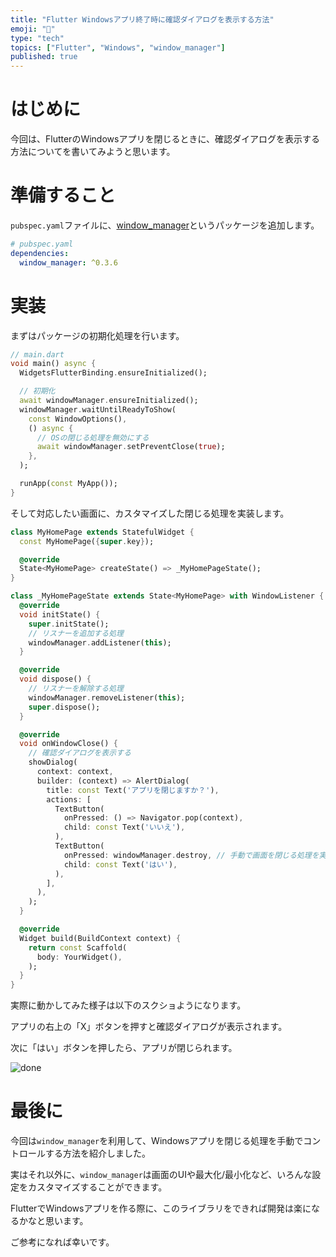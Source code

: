 ```yaml
---
title: "Flutter Windowsアプリ終了時に確認ダイアログを表示する方法"
emoji: "👏"
type: "tech"
topics: ["Flutter", "Windows", "window_manager"]
published: true
---
```

# はじめに

今回は、FlutterのWindowsアプリを閉じるときに、確認ダイアログを表示する方法についてを書いてみようと思います。

# 準備すること

`pubspec.yaml`ファイルに、[window_manager](https://pub.dev/packages/window_manager)というパッケージを追加します。

```yaml
# pubspec.yaml
dependencies:
  window_manager: ^0.3.6
```

# 実装

まずはパッケージの初期化処理を行います。

```dart
// main.dart
void main() async {
  WidgetsFlutterBinding.ensureInitialized();

  // 初期化
  await windowManager.ensureInitialized();
  windowManager.waitUntilReadyToShow(
    const WindowOptions(),
    () async {
      // OSの閉じる処理を無効にする
      await windowManager.setPreventClose(true);
    },
  );

  runApp(const MyApp());
}
```

そして対応したい画面に、カスタマイズした閉じる処理を実装します。


```dart
class MyHomePage extends StatefulWidget {
  const MyHomePage({super.key});

  @override
  State<MyHomePage> createState() => _MyHomePageState();
}

class _MyHomePageState extends State<MyHomePage> with WindowListener {
  @override
  void initState() {
    super.initState();
    // リスナーを追加する処理
    windowManager.addListener(this);
  }

  @override
  void dispose() {
    // リスナーを解除する処理
    windowManager.removeListener(this);
    super.dispose();
  }

  @override
  void onWindowClose() {
    // 確認ダイアログを表示する
    showDialog(
      context: context,
      builder: (context) => AlertDialog(
        title: const Text('アプリを閉じますか？'),
        actions: [
          TextButton(
            onPressed: () => Navigator.pop(context),
            child: const Text('いいえ'),
          ),
          TextButton(
            onPressed: windowManager.destroy, // 手動で画面を閉じる処理を実行
            child: const Text('はい'),
          ),
        ],
      ),
    );
  }

  @override
  Widget build(BuildContext context) {
    return const Scaffold(
      body: YourWidget(),
    );
  }
}
```

実際に動かしてみた様子は以下のスクショようになります。

アプリの右上の「X」ボタンを押すと確認ダイアログが表示されます。

次に「はい」ボタンを押したら、アプリが閉じられます。

![done](https://storage.googleapis.com/zenn-user-upload/f4c1c6c51909-20230910.png)

# 最後に

今回は`window_manager`を利用して、Windowsアプリを閉じる処理を手動でコントロールする方法を紹介しました。

実はそれ以外に、`window_manager`は画面のUIや最大化/最小化など、いろんな設定をカスタマイズすることができます。

FlutterでWindowsアプリを作る際に、このライブラリをできれば開発は楽になるかなと思います。

ご参考になれば幸いです。
